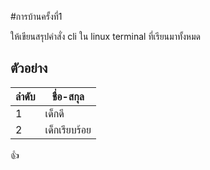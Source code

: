 #การบ้านครั้งที่1

ให้เขียนสรุปคำสั่ง cli ใน linux terminal ที่เรียนมาทั้งหมด
## ตัวอย่าง
ลำดับ | ชื่อ-สกุล
-----|-------
  1  | เด็กดี
  2  | เด็กเรียบร้อย
  
:+1:
